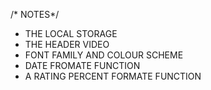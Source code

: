 /* NOTES*/

- THE LOCAL STORAGE
- THE HEADER VIDEO
- FONT FAMILY AND COLOUR SCHEME
- DATE FROMATE FUNCTION
- A RATING PERCENT FORMATE FUNCTION 